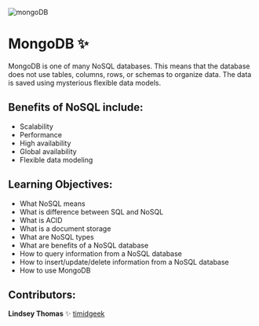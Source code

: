 ![mongoDB](https://community-cdn-digitalocean-com.global.ssl.fastly.net/4CUuvmgrC4Cunov15s1GeQp9)
# MongoDB :sparkles:

MongoDB is one of many NoSQL databases. This means that the database does not use tables, columns, rows, or schemas to organize data. The data is saved using mysterious flexible data models. 

## Benefits of NoSQL include:

  - Scalability
  - Performance
  - High availability
  - Global availability
  - Flexible data modeling

## Learning Objectives:

- What NoSQL means
- What is difference between SQL and NoSQL
- What is ACID
- What is a document storage
- What are NoSQL types
- What are benefits of a NoSQL database
- How to query information from a NoSQL database
- How to insert/update/delete information from a NoSQL database
- How to use MongoDB

## Contributors:

**Lindsey Thomas** :sparkles: [timidgeek](https://timidgeek.github.io/)
